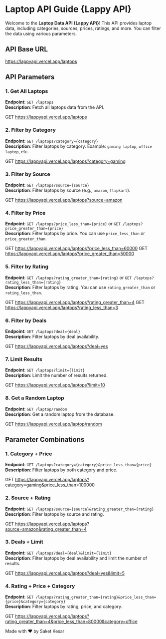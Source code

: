 # Laptop API Guide {Lappy API}

Welcome to the **Laptop Data API {Lappy APi}**! This API provides laptop data, including categories, sources, prices, ratings, and more. You can filter the data using various parameters.

## API Base URL

https://lappyapi.vercel.app/laptops


## API Parameters

### 1. Get All Laptops
**Endpoint**: `GET /laptops`  
**Description**: Fetch all laptops data from the API.

GET https://lappyapi.vercel.app/laptops


### 2. Filter by Category
**Endpoint**: `GET /laptops?category={category}`  
**Description**: Filter laptops by category. Example: `gaming laptop`, `office laptop`, etc.

GET https://lappyapi.vercel.app/laptops?category=gaming


### 3. Filter by Source
**Endpoint**: `GET /laptops?source={source}`  
**Description**: Filter laptops by source (e.g., `amazon`, `flipkart`).

GET https://lappyapi.vercel.app/laptops?source=amazon


### 4. Filter by Price
**Endpoint**: `GET /laptops?price_less_than={price}` or `GET /laptops?price_greater_than={price}`  
**Description**: Filter laptops by price. You can use `price_less_than` or `price_greater_than`.

GET https://lappyapi.vercel.app/laptops?price_less_than=60000 GET https://lappyapi.vercel.app/laptops?price_greater_than=50000


### 5. Filter by Rating
**Endpoint**: `GET /laptops?rating_greater_than={rating}` or `GET /laptops?rating_less_than={rating}`  
**Description**: Filter laptops by rating. You can use `rating_greater_than` or `rating_less_than`.

GET https://lappyapi.vercel.app/laptops?rating_greater_than=4 GET https://lappyapi.vercel.app/laptops?rating_less_than=3


### 6. Filter by Deals
**Endpoint**: `GET /laptops?deal={deal}`  
**Description**: Filter laptops by deal availability.

GET https://lappyapi.vercel.app/laptops?deal=yes


### 7. Limit Results
**Endpoint**: `GET /laptops?limit={limit}`  
**Description**: Limit the number of results returned.

GET https://lappyapi.vercel.app/laptops?limit=10


### 8. Get a Random Laptop
**Endpoint**: `GET /laptop/random`  
**Description**: Get a random laptop from the database.

GET https://lappyapi.vercel.app/laptop/random


## Parameter Combinations

### 1. Category + Price
**Endpoint**: `GET /laptops?category={category}&price_less_than={price}`  
**Description**: Filter laptops by both category and price.

GET https://lappyapi.vercel.app/laptops?category=gaming&price_less_than=100000


### 2. Source + Rating
**Endpoint**: `GET /laptops?source={source}&rating_greater_than={rating}`  
**Description**: Filter laptops by source and rating.

GET https://lappyapi.vercel.app/laptops?source=amazon&rating_greater_than=4


### 3. Deals + Limit
**Endpoint**: `GET /laptops?deal={deal}&limit={limit}`  
**Description**: Filter laptops by deal availability and limit the number of results.

GET https://lappyapi.vercel.app/laptops?deal=yes&limit=5


### 4. Rating + Price + Category
**Endpoint**: `GET /laptops?rating_greater_than={rating}&price_less_than={price}&category={category}`  
**Description**: Filter laptops by rating, price, and category.

GET https://lappyapi.vercel.app/laptops?rating_greater_than=4&price_less_than=80000&category=office




Made with ❤️ by Saket Kesar

